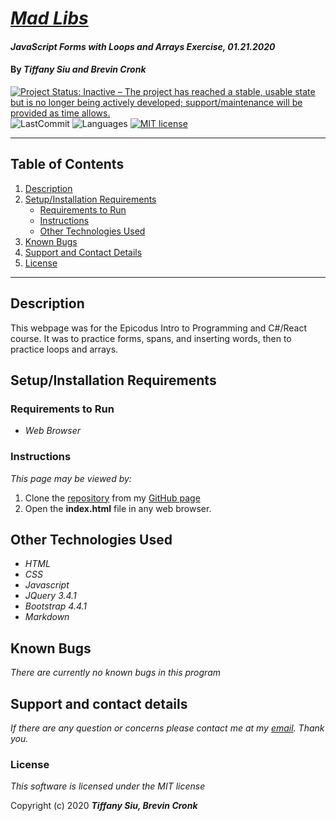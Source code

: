 # _[Mad Libs](https://github.com/TSiu88/mad-libs)_

#### _JavaScript Forms with Loops and Arrays Exercise, 01.21.2020_

#### By _**Tiffany Siu and Brevin Cronk**_

[![Project Status: Inactive – The project has reached a stable, usable state but is no longer being actively developed; support/maintenance will be provided as time allows.](https://www.repostatus.org/badges/latest/inactive.svg)](https://www.repostatus.org/#inactive)
![LastCommit](https://img.shields.io/github/last-commit/tsiu88/mad-libs)
![Languages](https://img.shields.io/github/languages/top/tsiu88/mad-libs)
[![MIT license](https://img.shields.io/badge/License-MIT-orange.svg)](https://lbesson.mit-license.org/)

---
## Table of Contents
1. [Description](#description)
2. [Setup/Installation Requirements](#setup/installation-requirements)
    - [Requirements to Run](#requirements-to-run)
    - [Instructions](#instructions)
    - [Other Technologies Used](#other-technologies-used)
3. [Known Bugs](#known-bugs)
4. [Support and Contact Details](#support-and-contact-details)
5. [License](#license)
---
## Description

This webpage was for the Epicodus Intro to Programming and C#/React course.  It was to practice forms, spans, and inserting words, then to practice loops and arrays.

## Setup/Installation Requirements

### Requirements to Run

* _Web Browser_

### Instructions

*This page may be viewed by:*

1. Clone the [repository](https://github.com/TSiu88/mad-libs.git) from my [GitHub page](https://github.com/TSiu88)
2. Open the **index.html** file in any web browser.

## Other Technologies Used
* _HTML_
* _CSS_
* _Javascript_
* _JQuery 3.4.1_
* _Bootstrap 4.4.1_
* _Markdown_

## Known Bugs

_There are currently no known bugs in this program_

## Support and contact details

_If there are any question or concerns please contact me at my [email](mailto:tsiu88@gmail.com). Thank you._

### License

*This software is licensed under the MIT license*

Copyright (c) 2020 **_Tiffany Siu, Brevin Cronk_**
